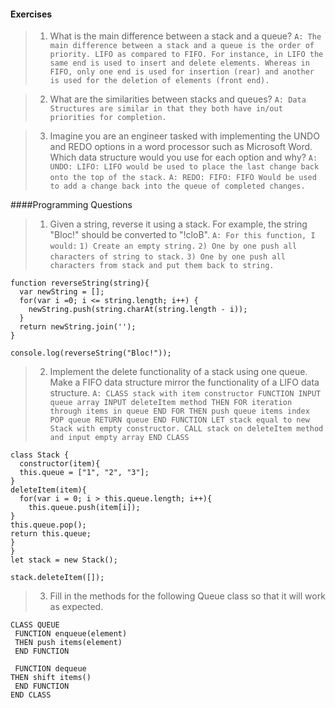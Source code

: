 #### Exercises

>1. What is the main difference between a stack and a queue?
`A: The main difference between a stack and a queue is the order of priority. LIFO as compared to FIFO. For instance, in LIFO the same end is used to insert and delete elements. Whereas in FIFO, only one end is used for insertion (rear) and another is used for the deletion of elements (front end).`

>2. What are the similarities between stacks and queues?
`A: Data Structures are similar in that they both have in/out priorities for completion.`

>3. Imagine you are an engineer tasked with implementing the UNDO and REDO options in a word processor such as Microsoft Word. Which data structure would you use for each option and why?
`A: UNDO: LIFO: LIFO would be used to place the last change back onto the top of the stack.`
`A: REDO: FIFO: FIFO Would be used to add a change back into the queue of completed changes.`

####Programming Questions

>1. Given a string, reverse it using a stack. For example, the string "Bloc!" should be converted to "!cloB".
`A: For this function, I would:`
`1) Create an empty string.`
`2) One by one push all characters of string to stack.`
`3) One by one push all characters from stack and put them back to string.`
```
function reverseString(string){
  var newString = [];
  for(var i =0; i <= string.length; i++) {
    newString.push(string.charAt(string.length - i));
  }
  return newString.join('');
}

console.log(reverseString("Bloc!"));
```

>2. Implement the delete functionality of a stack using one queue. Make a FIFO data structure mirror the functionality of a LIFO data structure.
`A: CLASS stack with item constructor
FUNCTION
INPUT queue array
INPUT deleteItem method THEN FOR iteration through items in queue
END FOR
THEN push queue items index
POP queue
RETURN queue
END FUNCTION
LET stack equal to new Stack with empty constructor.
CALL stack on deleteItem method and input empty array
END CLASS`
```
class Stack {
  constructor(item){
  this.queue = ["1", "2", "3"];
}
deleteItem(item){
  for(var i = 0; i > this.queue.length; i++){
    this.queue.push(item[i]);
}
this.queue.pop();
return this.queue;
}
}
let stack = new Stack();

stack.deleteItem([]);
```

>3. Fill in the methods for the following Queue class so that it will work as expected.

```A:
CLASS QUEUE
 FUNCTION enqueue(element)
 THEN push items(element)
 END FUNCTION

 FUNCTION dequeue
THEN shift items()
 END FUNCTION
END CLASS
```
